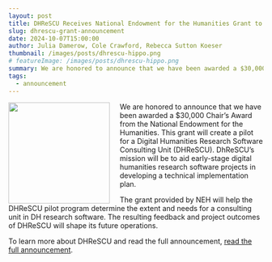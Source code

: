 ```yaml
---
layout: post
title: DHReSCU Receives National Endowment for the Humanities Grant to Support Research Software Projects
slug: dhrescu-grant-announcement
date: 2024-10-07T15:00:00
author: Julia Damerow, Cole Crawford, Rebecca Sutton Koeser
thumbnail: /images/posts/dhrescu-hippo.png
# featureImage: /images/posts/dhrescu-hippo.png
summary: We are honored to announce that we have been awarded a $30,000 Chair’s Award from the National Endowment for the Humanities. This grant will create a pilot for a Digital Humanities Research Software Consulting Unit (DHReSCU). DhReSCU’s mission will be to aid early-stage digital humanities research software projects in developing a technical implementation plan.
tags:
  - announcement
---
```


<img src="/images/posts/dhrescu-hippo.png" style="width: 200px; float: left; margin-right: 20px;">

We are honored to announce that we have been awarded a $30,000 Chair’s Award from the National Endowment for the Humanities. This grant will create a pilot for a Digital Humanities Research Software Consulting Unit (DHReSCU). DhReSCU’s mission will be to aid early-stage digital humanities research software projects in developing a technical implementation plan.

The grant provided by NEH will help the DHReSCU pilot program determine the extent and needs for a consulting unit in DH research software. The resulting feedback and project outcomes of DHReSCU will shape its future operations.

To learn more about DHReSCU and read the full announcement, [read the full announcement](https://dhrescunit.github.io/posts/announcement/).
